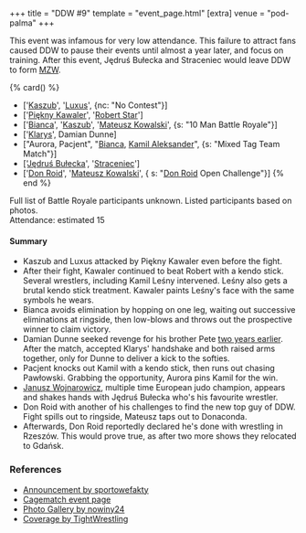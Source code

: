 +++
title = "DDW #9"
template = "event_page.html"
[extra]
venue = "pod-palma"
+++

This event was infamous for very low attendance. This failure to attract fans caused DDW to pause their events until almost a year later, and focus on training. After this event, Jędruś Bułecka and Straceniec would leave DDW to form [MZW](@/o/mzw.md).

{% card() %}
- ['[Kaszub](@/w/kaszub.md)', '[Luxus](@/w/luxus.md)', {nc: "No Contest"}]
- ['[Piękny Kawaler](@/w/piekny-kawaler.md)', '[Robert Star](@/w/robert-star.md)']
- ['[Bianca](@/w/bianca.md)', '[Kaszub](@/w/kaszub.md)', '[Mateusz Kowalski](@/w/mateusz-kowalski.md)',
  {s: "10 Man Battle Royale"}]
- ['[Klarys](@/w/klarys.md)', Damian Dunne]
- ["Aurora, Pacjent", "[Bianca](@/w/bianca.md), [Kamil Aleksander](@/w/kamil-aleksander.md)",
  {s: "Mixed Tag Team Match"}]
- ['[Jędruś Bułecka](@/w/jedrus-bulecka.md)', '[Straceniec](@/w/shadow.md)']
- ['[Don Roid](@/w/don-roid.md)', '[Mateusz Kowalski](@/w/mateusz-kowalski.md)', {
    s: "[Don Roid](@/w/don-roid.md) Open Challenge"}]
{% end %}

Full list of Battle Royale participants unknown. Listed participants based on photos. \
Attendance: estimated 15

#### Summary

* Kaszub and Luxus attacked by Piękny Kawaler even before the fight.
* After their fight, Kawaler continued to beat Robert with a kendo stick. Several wrestlers, including Kamil Leśny intervened. Leśny also gets a brutal kendo stick treatment. Kawaler paints Leśny's face with the same symbols he wears.
* Bianca avoids elimination by hopping on one leg, waiting out successive eliminations at ringside, then low-blows and throws out the prospective winner to claim victory.
* Damian Dunne seeked revenge for his brother Pete [two years earlier](@/e/ddw/2012-03-09-ddw-6.md). After the match, accepted Klarys' handshake and both raised arms together, only for Dunne to deliver a kick to the softies.
* Pacjent knocks out Kamil with a kendo stick, then runs out chasing Pawłowski. Grabbing the opportunity, Aurora pins Kamil for the win.
* [Janusz Wojnarowicz][wojnarowicz], multiple time European judo champion, appears and shakes hands with Jędruś Bułecka who's his favourite wrestler.
* Don Roid with another of his challenges to find the new top guy of DDW. Fight spills out to ringside, Mateusz taps out to Donaconda.
* Afterwards, Don Roid reportedly declared he's done with wrestling in Rzeszów. This would prove true, as after two more shows they relocated to Gdańsk.

### References

* [Announcement by sportowefakty](https://sportowefakty.wp.pl/wrestling/392984/gala-ddw-9-juz-25-pazdziernika)
* [Cagematch event page](https://www.cagematch.net/?id=1&nr=102902)
* [Photo Gallery by nowiny24](https://nowiny24.pl/wrestling-gala-w-rzeszowie-pelna-ciekawych-starc-zdjecia/ar/6202009)
* [Coverage by TightWrestling](http://tightwrestling.blogspot.com/2013/11/do-or-die-wrestling-9-raport.html)

[wojnarowicz]: https://en.wikipedia.org/wiki/Janusz_Wojnarowicz
